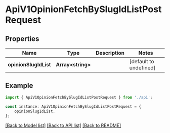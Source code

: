 # ApiV1OpinionFetchBySlugIdListPostRequest


## Properties

Name | Type | Description | Notes
------------ | ------------- | ------------- | -------------
**opinionSlugIdList** | **Array&lt;string&gt;** |  | [default to undefined]

## Example

```typescript
import { ApiV1OpinionFetchBySlugIdListPostRequest } from './api';

const instance: ApiV1OpinionFetchBySlugIdListPostRequest = {
    opinionSlugIdList,
};
```

[[Back to Model list]](../README.md#documentation-for-models) [[Back to API list]](../README.md#documentation-for-api-endpoints) [[Back to README]](../README.md)
